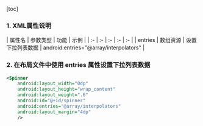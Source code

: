 [toc]

### 1. XML属性说明

| 属性名 | 参数类型 | 功能 | 示例 |
| :- | :- | :- | :- | :- |
| entries | 数组资源 | 设置下拉列表数据 | android:entries="@array/interpolators" |

### 2. 在布局文件中使用 entries 属性设置下拉列表数据

```xml
<Spinner
    android:layout_width="0dp"
    android:layout_height="wrap_content"
    android:layout_weight=".6"
    android:id="@+id/spinner"
    android:entries="@array/interpolators"
    android:layout_margin="4dp"
    />
```
